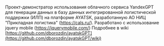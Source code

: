 Проект-демонстратор использования облачного сервиса YandexGPT для генерации данных в базу 
данных интегрированной логистической поддержки (ИЛП) на платформе AYATSK, разработанную АО
НИЦ "Прикладная логистика" (https://cals.ru/). 
Разработано с использование jquery mobile (https://jquerymobile.com/)
Подробнее в wiki [https://github.com/dborozdin/ayatskGPT](https://github.com/dborozdin/ayatskGPT/wiki)

